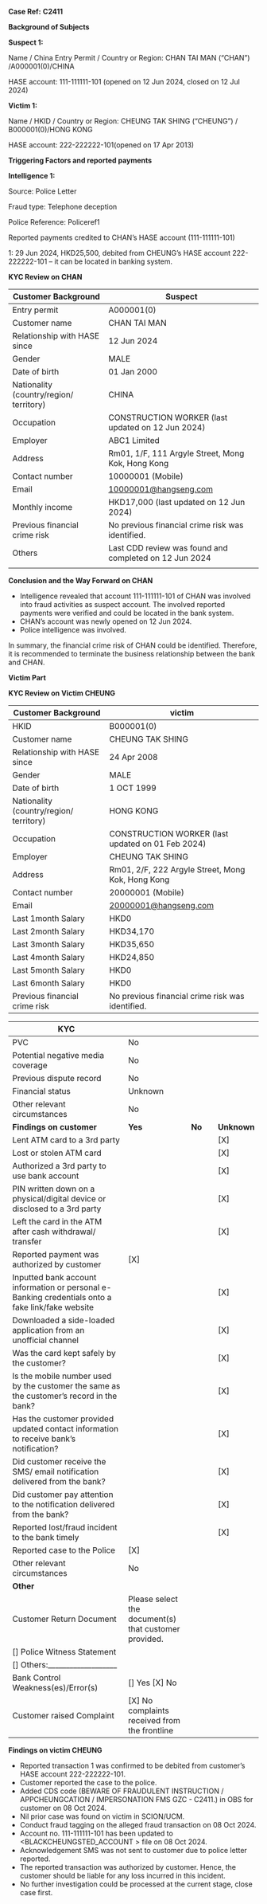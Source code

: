 **Case Ref:** **C2411**

**Background of Subjects**

**Suspect 1:**

Name / China Entry Permit / Country or Region: CHAN TAI MAN (“CHAN”) /A000001(0)/CHINA

HASE account: 111-111111-101 (opened on 12 Jun 2024, closed on 12 Jul 2024)

**Victim 1:**

Name / HKID / Country or Region: CHEUNG TAK SHING (“CHEUNG”) / B000001(0)/HONG KONG

HASE account: 222-222222-101(opened on 17 Apr 2013)

**Triggering Factors and reported payments**

**Intelligence 1:**

Source: Police Letter

Fraud type: Telephone deception

Police Reference: Policeref1

Reported payments credited to CHAN’s HASE account (111-111111-101)

1: 29 Jun 2024, HKD25,500, debited from CHEUNG’s HASE account 222-222222-101 – it can be located in banking system.

**KYC Review on CHAN**

| **Customer Background** | Suspect |
| --- | --- |
| Entry permit | A000001(0) |
| Customer name | CHAN TAI MAN |
| Relationship with HASE since | 12 Jun 2024 |
| Gender | MALE |
| Date of birth | 01 Jan 2000 |
| Nationality (country/region/ territory) | CHINA |
| Occupation | CONSTRUCTION WORKER (last updated on 12 Jun 2024) |
| Employer | ABC1 Limited |
| Address | Rm01, 1/F, 111 Argyle Street, Mong Kok, Hong Kong |
| Contact number | 10000001 (Mobile) |
| Email | 10000001@hangseng.com |
| Monthly income | HKD17,000 (last updated on 12 Jun 2024) |
| Previous financial crime risk | No previous financial crime risk was identified. |
| Others | Last CDD review was found and completed on 12 Jun 2024 |
|  |

**Conclusion and the Way Forward on CHAN**

* Intelligence revealed that account 111-111111-101 of CHAN was involved into fraud activities as suspect account. The involved reported payments were verified and could be located in the bank system.
* CHAN’s account was newly opened on 12 Jun 2024.
* Police intelligence was involved.

In summary, the financial crime risk of CHAN could be identified. Therefore, it is recommended to terminate the business relationship between the bank and CHAN.

**Victim Part**

**KYC Review on Victim CHEUNG**

| **Customer Background** | victim |
| --- | --- |
| HKID | B000001(0) |
| Customer name | CHEUNG TAK SHING |
| Relationship with HASE since | 24 Apr 2008 |
| Gender | MALE |
| Date of birth | 1 OCT 1999 |
| Nationality (country/region/ territory) | HONG KONG |
| Occupation | CONSTRUCTION WORKER (last updated on 01 Feb 2024) |
| Employer | CHEUNG TAK SHING |
| Address | Rm01, 2/F, 222 Argyle Street, Mong Kok, Hong Kong |
| Contact number | 20000001 (Mobile) |
| Email | 20000001@hangseng.com |
| Last 1month Salary | HKD0 |
| Last 2month Salary | HKD34,170 |
| Last 3month Salary | HKD35,650 |
| Last 4month Salary | HKD24,850 |
| Last 5month Salary | HKD0 |
| Last 6month Salary | HKD0 |
| Previous financial crime risk | No previous financial crime risk was identified. |

| **KYC** | | | | |
| --- | --- | --- | --- | --- |
| PVC | No | | | |
| Potential negative media coverage | No | | | |
| Previous dispute record | No | | | |
| Financial status | Unknown | | | |
| Other relevant circumstances | No | | | |
| **Findings on customer** | **Yes** | **No** | | **Unknown** |
| Lent ATM card to a 3rd party |  |  | | [X] |
| Lost or stolen ATM card |  |  | | [X] |
| Authorized a 3rd party to use bank account |  |  | | [X] |
| PIN written down on a physical/digital device or disclosed to a 3rd party |  |  | | [X] |
| Left the card in the ATM after cash withdrawal/ transfer |  |  | | [X] |
| Reported payment was authorized by customer | [X] |  | |  |
| Inputted bank account information or personal e-Banking credentials onto a fake link/fake website |  |  | | [X] |
| Downloaded a side-loaded application from an unofficial channel |  |  | | [X] |
| Was the card kept safely by the customer? |  |  | | [X] |
| Is the mobile number used by the customer the same as the customer’s record in the bank? |  |  | | [X] |
| Has the customer provided updated contact information to receive bank’s notification? |  |  | | [X] |
| Did customer receive the SMS/ email notification delivered from the bank? |  |  | | [X] |
| Did customer pay attention to the notification delivered from the bank? |  |  | | [X] |
| Reported lost/fraud incident to the bank timely |  |  | | [X] |
| Reported case to the Police | [X] |  | |  |
| Other relevant circumstances | No | | | |
| **Other** | | | | |
| Customer Return Document | Please select the document(s) that customer provided. | | | |
| [] Police Witness Statement | | | |
| [] Others:\_\_\_\_\_\_\_\_\_\_\_\_\_\_\_\_\_\_\_ | | | |
| Bank Control Weakness(es)/Error(s) | [] Yes [X] No | |  |  |
| Customer raised Complaint | [X] No complaints received from the frontline | | | |

**Findings on victim CHEUNG**

* Reported transaction 1 was confirmed to be debited from customer’s HASE account 222-222222-101.
* Customer reported the case to the police.
* Added CDS code (BEWARE OF FRAUDULENT INSTRUCTION / APPCHEUNGCATION / IMPERSONATION FMS GZC - C2411.) in OBS for customer on 08 Oct 2024.
* Nil prior case was found on victim in SCION/UCM.
* Conduct fraud tagging on the alleged fraud transaction on 08 Oct 2024.
* Account no. 111-111111-101 has been updated to <BLACKCHEUNGSTED\_ACCOUNT > file on 08 Oct 2024.
* Acknowledgement SMS was not sent to customer due to police letter reported.
* The reported transaction was authorized by customer. Hence, the customer should be liable for any loss incurred in this incident.
* No further investigation could be processed at the current stage, close case first.